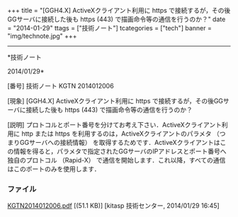 ﻿+++
title = "[GGH4.X] ActiveXクライアント利用に https で接続するが，その後GGサーバに接続した後も https (443) で描画命令等の通信を行うのか？"
date = "2014-01-29"
ttags = ["技術ノート"]
tcategories = ["tech"]
banner = "img/technote.jpg"
+++

-----------------------------------------------------------------------------------------------------------------------------

*技術ノート

2014/01/29*


[番号]
技術ノート KGTN 2014012006

[現象]
[GGH4.X] ActiveXクライアント利用に https
で接続するが，その後GGサーバに接続した後も https (443)
で描画命令等の通信を行うのか？

[説明]
プロトコルとポート番号を分けてお考え下さい．ActiveXクライアント利用に
http または https を利用するのは，ActiveXクライアントのパラメタ
（つまりGGサーバへの接続情報）
を取得するためです．ActiveXクライアントはこの情報を得ると，パラメタで指定されたGGサーバのIPアドレスとポート番号へ独自のプロトコル
（Rapid-X）
で通信を開始します．これ以降，すべての通信はこのポートのみを使用します．


### ファイル

 
 


[KGTN2014012006.pdf](http://techreport.kitasp.net/attachments/download/1497/KGTN2014012006.pdf)
 [(51.1 KB)] [kitasp 技術センター, 2014/01/29
16:45]


 


 

